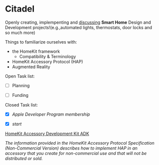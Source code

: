 # Citadel

Openly creating, implempenting and [discussing](https://github.com/ModestGoblin/Citadel/discussions) **Smart Home** Design and Development projects!(e.g.,automated lights, thermostats, door locks and so much more) 

Things to familiarize ourselves with:

- the HomeKit framework
  - Compatibility & Terminology
- HomeKit Accessory Protocol (HAP)
- Augmented Reality 


Open Task list:
- [ ] Planning
- [ ] Funding






Closed Task list:

<!-- - [x] **--> 
- [x] *Apple Developer Program membership*
- [x] *start*
















<!--\Community Donation link?--> 


[HomeKit Accessory Development Kit ADK](https://github.com/ModestGoblin/HomeKitADK)

*The information provided in the HomeKit Accessory Protocol Specification (Non-Commercial Version) describes how to implement HAP in an accessory that you create for non-commercial use and that will not be distributed or sold.*
